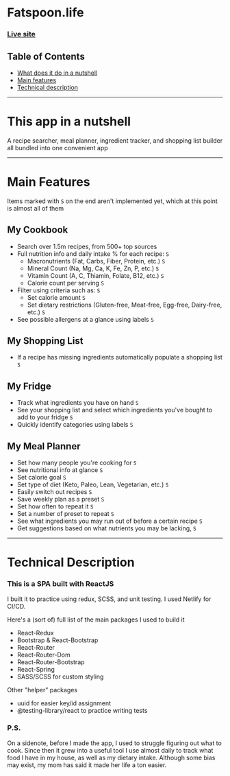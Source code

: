# Fatspoon.life
### [Live site](https://fatspoon.life)
## Table of Contents
- [What does it do in a nutshell](#short-description)
- [Main features](#main-features)
- [Technical description](#technical-description)

---
# <a name="short-description"></a> This app in a nutshell
A recipe searcher, meal planner, ingredient tracker, and shopping list builder all bundled into one convenient app

---


# <a name="main-features"></a> Main Features

Items marked with `S` on the end aren't implemented yet, which at this point is almost all of them

## My Cookbook
- Search over 1.5m recipes, from 500+ top sources
- Full nutrition info and daily intake % for each recipe: `S`
	- Macronutrients (Fat, Carbs, Fiber, Protein, etc.) `S`
	- Mineral Count (Na, Mg, Ca, K, Fe, Zn, P, etc.) `S`
	- Vitamin Count (A, C, Thiamin, Folate, B12, etc.) `S`
	- Calorie count per serving `S`
- Filter using criteria such as: `S`
	- Set calorie amount `S`
	- Set dietary restrictions (Gluten-free, Meat-free, Egg-free, Dairy-free, etc.) `S`
- See possible allergens at a glance using labels `S`
## My Shopping List
- If a recipe has missing ingredients automatically populate a shopping list `S`
## My Fridge
- Track what ingredients you have on hand `S`
- See your shopping list and select which ingredients you've bought to add to your fridge `S`
- Quickly identify categories using labels `S`
## My Meal Planner
- Set how many people you're cooking for `S`
- See nutritional info at glance `S`
- Set calorie goal `S`
- Set type of diet (Keto, Paleo, Lean, Vegetarian, etc.) `S`
- Easily switch out recipes `S`
- Save weekly plan as a preset `S`
- Set how often to repeat it `S`
- Set a number of preset to repeat `S`
- See what ingredients you may run out of before a certain recipe `S`
- Get suggestions based on what nutrients you may be lacking,  `S`
---
# <a name="technical-description"></a> Technical Description
### This is a SPA built with ReactJS

I built it to practice using redux, SCSS, and unit testing. I used Netlify for CI/CD.

Here's a (sort of) full list of the main packages I used to build it
- React-Redux
- Bootstrap & React-Bootstrap
- React-Router
- React-Router-Dom
- React-Router-Bootstrap
- React-Spring
- SASS/SCSS for custom styling

Other "helper" packages
- uuid for easier key/id assignment
- @testing-library/react to practice writing tests

### P.S.
On a sidenote, before I made the app, I used to struggle figuring out what to cook. Since then it grew into a useful tool I use almost daily to track what food I have in my house, as well as my dietary intake. Although some bias may exist, my mom has said it made her life a ton easier.